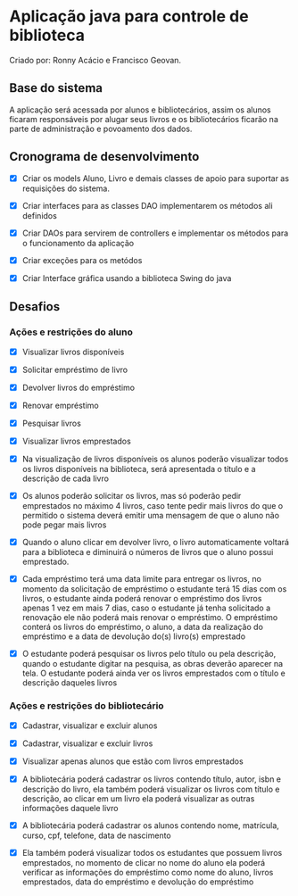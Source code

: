 # Aplicação java para controle de biblioteca

Criado por: Ronny Acácio e Francisco Geovan. 

## Base do sistema

A aplicação será acessada por alunos e bibliotecários, assim os alunos ficaram responsáveis por alugar seus livros e os bibliotecários ficarão na parte de administração e povoamento dos dados.

## Cronograma de desenvolvimento

 - [x] Criar os models Aluno, Livro e demais classes de apoio para suportar as requisições do sistema.

- [x] Criar interfaces para as classes DAO implementarem os métodos ali definidos

- [x] Criar DAOs para servirem de controllers e implementar os métodos para o funcionamento da aplicação

- [x] Criar exceções para os metódos

- [x] Criar Interface gráfica usando a biblioteca Swing do java

## Desafios 

### Ações e restrições do aluno

- [x] Visualizar livros disponíveis

- [x] Solicitar empréstimo de livro

- [x] Devolver livros do empréstimo

- [x] Renovar empréstimo

- [x] Pesquisar livros

- [x] Visualizar livros emprestados

- [x] Na visualização de livros disponíveis os alunos poderão visualizar todos os
livros disponíveis na biblioteca, será apresentada o título e a descrição de
cada livro

- [x] Os alunos poderão solicitar os livros, mas só poderão pedir emprestados
no máximo 4 livros, caso tente pedir mais livros do que o permitido o sistema deverá emitir uma mensagem de que o aluno não pode pegar
mais livros

- [x] Quando o aluno clicar em devolver livro, o livro automaticamente voltará
para a biblioteca e diminuirá o números de livros que o aluno possui
emprestado.

- [x] Cada empréstimo terá uma data limite para entregar os livros, no momento
da solicitação de empréstimo o estudante terá 15 dias com os livros, o
estudante ainda poderá renovar o empréstimo dos livros apenas 1 vez em
mais 7 dias, caso o estudante já tenha solicitado a renovação ele não
poderá mais renovar o empréstimo. O empréstimo conterá os livros do
empréstimo, o aluno, a data da realização do empréstimo e a data de
devolução do(s) livro(s) emprestado

- [x] O estudante poderá pesquisar os livros pelo título ou pela descrição,
quando o estudante digitar na pesquisa, as obras deverão aparecer na
tela. O estudante poderá ainda ver os livros emprestados com o título e
descrição daqueles livros


### Ações e restrições do bibliotecário

- [x] Cadastrar, visualizar e excluir alunos

- [x] Cadastrar, visualizar e excluir livros

- [x] Visualizar apenas alunos que estão com livros emprestados

- [x] A bibliotecária poderá cadastrar os livros contendo título, autor, isbn e
descrição do livro, ela também poderá visualizar os livros com título e
descrição, ao clicar em um livro ela poderá visualizar as outras
informações daquele livro

- [x] A bibliotecária poderá cadastrar os alunos contendo nome, matrícula,
curso, cpf, telefone, data de nascimento

- [x] Ela também poderá visualizar todos os estudantes que possuem livros
emprestados, no momento de clicar no nome do aluno ela poderá verificar
as informações do empréstimo como nome do aluno, livros emprestados,
data do empréstimo e devolução do empréstimo
